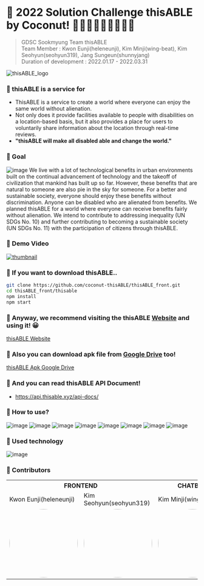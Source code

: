 # 🥥 2022 Solution Challenge thisABLE by Coconut! 🥥👩‍🦼🧑🏽‍🦼👨🏼‍🦼

> GDSC Sookmyung Team thisABLE <br />
> Team Member : Kwon Eunji(heleneunji), Kim Minji(wing-beat), Kim Seohyun(seohyun319), Jang Sungeun(shunnyjang) <br />
> Duration of development : 2022.01.17 - 2022.03.31

![thisABLE_logo](https://user-images.githubusercontent.com/67955977/160860962-f7b61d8d-4e4e-46fa-866f-7b80e083b4c2.png)
### 🥥 thisABLE is a service for
* ThisABLE is a service to create a world where everyone can enjoy the same world without alienation.<br />
* Not only does it provide facilities available to people with disabilities on a location-based basis, but it also provides a place for users to voluntarily share information about the location through real-time reviews.<br />
* **"thisABLE will make all disabled able and change the world."**

### 🥥 Goal
![image](https://user-images.githubusercontent.com/49112482/161009174-c7d2be92-e522-4a01-ada2-8640c79562bf.png)
We live with a lot of technological benefits in urban environments built on the continual advancement of technology and the takeoff of civilization that mankind has built up so far. However, these benefits that are natural to someone are also pie in the sky for someone. For a better and sustainable society, everyone should enjoy these benefits without discrimination. Anyone can be disabled who are alienated from benefits. We planned thisABLE for a world where everyone can receive benefits fairly without alienation. We intend to contribute to addressing inequality (UN SDGs No. 10) and further contributing to becoming a sustainable society (UN SDGs No. 11) with the participation of citizens through thisABLE.

### 🥥 Demo Video
[![thumbnail](https://user-images.githubusercontent.com/49112482/160967958-ff06b967-4004-46ce-940f-2360381d8305.png)](https://youtu.be/_5tZRegFqG8)

### 🥥 If you want to download thisABLE..
```bash
git clone https://github.com/coconut-thisABLE/thisABLE_front.git
cd thisABLE_front/thisable
npm install
npm start
```

### 🥥 Anyway, we recommend visiting the thisABLE [Website](https://coconut-343907.du.r.appspot.com/) and using it! 😀
[thisABLE Website](https://coconut-343907.du.r.appspot.com/)

### 🥥 Also you can download apk file from [Google Drive](https://drive.google.com/file/d/1QH_kprV0aGLTdOSDjx8_zG4pfMktKyDQ/view?usp=sharing) too!
[thisABLE Apk Google Drive](https://drive.google.com/file/d/1QH_kprV0aGLTdOSDjx8_zG4pfMktKyDQ/view?usp=sharing)

### 🥥 And you can read thisABLE API Document!
- https://api.thisable.xyz/api-docs/

### 🥥 How to use?
![image](https://user-images.githubusercontent.com/49112482/160679345-eb0e2574-8db5-4d04-ac27-73400924c22e.png)
![image](https://user-images.githubusercontent.com/49112482/160679390-6811c58b-a660-4120-9ae6-23661d172941.png)
![image](https://user-images.githubusercontent.com/49112482/160679423-be202072-31ad-4dc9-a7fe-29d153f59ddb.png)
![image](https://user-images.githubusercontent.com/49112482/160679441-e15c7d1b-f94b-42a5-92dc-6677f68d460a.png)
![image](https://user-images.githubusercontent.com/49112482/160679466-e0a43981-10ba-4a8d-8106-9fb6682528a2.png)
![image](https://user-images.githubusercontent.com/49112482/160679492-5fefbceb-b852-4fdb-8991-941a23eecf33.png)
![image](https://user-images.githubusercontent.com/49112482/160679525-4153ded3-698e-49c9-a426-9cb218a5ade8.png)
![image](https://user-images.githubusercontent.com/49112482/160679553-513ccb08-bd5d-4567-ab35-dd51f01c6b8b.png)

### 🥥 Used technology
![image](https://user-images.githubusercontent.com/49112482/160789686-569a05a2-5790-423c-bb5f-bd8be5a808cb.png)

### 🥥 Contributors
<table>
  <tr>
    <th colspan="2">FRONTEND</td>   
    <th>CHATBOT</td>
    <th>BACKEND</td>
  </tr>
  <tr>
    <td>Kwon Eunji(heleneunji)</td>    
    <td>Kim Seohyun(seohyun319)</td>
    <td>Kim Minji(wing-beat)</td>
    <td>Jang Sungeun(shunnyjang)</td>
  </tr>
  <tr>
    <td>
     <img style="border: 0px solid black !important; border-radius:50%; " src="https://user-images.githubusercontent.com/49112482/160790046-4c5bfab0-a901-4072-b7c7-761edb3ddc80.png" width="180px" height = "180px" />
   </td>
    <td>
      <img style="border: 0px solid black !important; border-radius:50%;" src="https://user-images.githubusercontent.com/49112482/160791147-46079739-843c-4bcc-aed9-ea8419c157a3.png" width="180px" height = "180px" />    
   </td>
    <td>
      <img style="border: 0px solid black !important; border-radius:50%;" src="https://user-images.githubusercontent.com/49112482/160790118-0660c023-e274-4045-990d-37dc26d7b273.png" width="180px" height = "180px" />
    </td>
    <td>
     <img style="border: 0px solid black !important; border-radius:50%; " src="https://user-images.githubusercontent.com/49112482/160850702-eded2ae1-1336-4edf-94e3-998621ceede3.png" width="180px" height = "180px" />
   </td>
  </tr>
</table>
